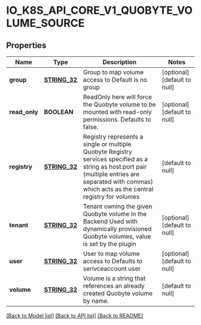 # IO_K8S_API_CORE_V1_QUOBYTE_VOLUME_SOURCE

## Properties
Name | Type | Description | Notes
------------ | ------------- | ------------- | -------------
**group** | [**STRING_32**](STRING_32.md) | Group to map volume access to Default is no group | [optional] [default to null]
**read_only** | **BOOLEAN** | ReadOnly here will force the Quobyte volume to be mounted with read-only permissions. Defaults to false. | [optional] [default to null]
**registry** | [**STRING_32**](STRING_32.md) | Registry represents a single or multiple Quobyte Registry services specified as a string as host:port pair (multiple entries are separated with commas) which acts as the central registry for volumes | [default to null]
**tenant** | [**STRING_32**](STRING_32.md) | Tenant owning the given Quobyte volume in the Backend Used with dynamically provisioned Quobyte volumes, value is set by the plugin | [optional] [default to null]
**user** | [**STRING_32**](STRING_32.md) | User to map volume access to Defaults to serivceaccount user | [optional] [default to null]
**volume** | [**STRING_32**](STRING_32.md) | Volume is a string that references an already created Quobyte volume by name. | [default to null]

[[Back to Model list]](../README.md#documentation-for-models) [[Back to API list]](../README.md#documentation-for-api-endpoints) [[Back to README]](../README.md)


